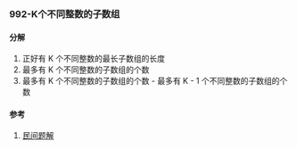 ### 992-K个不同整数的子数组

#### 分解

1. 正好有 K 个不同整数的最长子数组的长度
2. 最多有 K 个不同整数的子数组的个数
3. 最多有 K 个不同整数的子数组的个数 - 最多有 K - 1 个不同整数的子数组的个数

#### 参考

1. [民间题解](https://leetcode-cn.com/problems/subarrays-with-k-different-integers/solution/cong-zui-jian-dan-de-wen-ti-yi-bu-bu-tuo-7f4v/)

